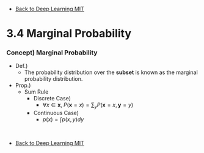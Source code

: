 * [Back to Deep Learning MIT](../../main.md)

# 3.4 Marginal Probability

### Concept) Marginal Probability
- Def.)
  - The probability distribution over the **subset** is known as the marginal probability distribution.
- Prop.)
  - Sum Rule
    - Discrete Case)
      - $`\displaystyle \forall x \in \mathbf{x}, \; P(\mathbf{x} = x) = \sum_y P(\mathbf{x} = x, \mathbf{y} = y)`$
    - Continuous Case)
      - $`\displaystyle p(x) = \int p(x,y) dy`$




<br>

* [Back to Deep Learning MIT](../../main.md)